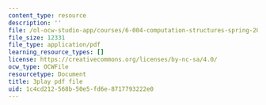 ```yaml
---
content_type: resource
description: ''
file: /ol-ocw-studio-app/courses/6-004-computation-structures-spring-2017/1c4cd212568b50e5fd6e8717793222e0_p2j16ebu14U.pdf
file_size: 12331
file_type: application/pdf
learning_resource_types: []
license: https://creativecommons.org/licenses/by-nc-sa/4.0/
ocw_type: OCWFile
resourcetype: Document
title: 3play pdf file
uid: 1c4cd212-568b-50e5-fd6e-8717793222e0
---
```

